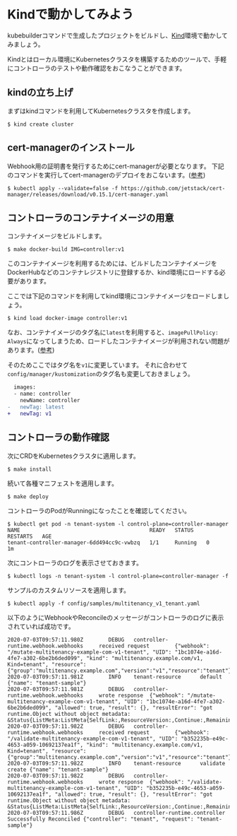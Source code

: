 # Kindで動かしてみよう

kubebuilderコマンドで生成したプロジェクトをビルドし、[Kind](https://kind.sigs.k8s.io/docs/user/quick-start/)環境で動かしてみましょう。

Kindとはローカル環境にKubernetesクラスタを構築するためのツールで、手軽にコントローラのテストや動作確認をおこなうことができます。

## kindの立ち上げ

まずはkindコマンドを利用してKubernetesクラスタを作成します。

```console
$ kind create cluster
```

## cert-managerのインストール

Webhook用の証明書を発行するためにcert-managerが必要となります。
下記のコマンドを実行してcert-managerのデプロイをおこないます。([参考](https://cert-manager.io/docs/installation/kubernetes/))

```console
$ kubectl apply --validate=false -f https://github.com/jetstack/cert-manager/releases/download/v0.15.1/cert-manager.yaml
```

## コントローラのコンテナイメージの用意

コンテナイメージをビルドします。

```console
$ make docker-build IMG=controller:v1
```

このコンテナイメージを利用するためには、ビルドしたコンテナイメージをDockerHubなどのコンテナレジストリに登録するか、kind環境にロードする必要があります。

ここでは下記のコマンドを利用してkind環境にコンテナイメージをロードしましょう。

```console
$ kind load docker-image controller:v1
```

なお、コンテナイメージのタグ名に`latest`を利用すると、`imagePullPolicy: Always`になってしまうため、ロードしたコンテナイメージが利用されない問題があります。([参考](https://kind.sigs.k8s.io/docs/user/quick-start/#loading-an-image-into-your-cluster))

そのためここではタグ名を`v1`に変更しています。
それに合わせて`config/manager/kustomization`のタグ名も変更しておきましょう。

```diff
  images:
  - name: controller
    newName: controller
-   newTag: latest
+   newTag: v1
```

## コントローラの動作確認

次にCRDをKubernetesクラスタに適用します。

```console
$ make install
```

続いて各種マニフェストを適用します。

```console
$ make deploy
```

コントローラのPodがRunningになったことを確認してください。

```console
$ kubectl get pod -n tenant-system -l control-plane=controller-manager
NAME                                         READY   STATUS    RESTARTS   AGE
tenant-controller-manager-6dd494cc9c-vwbzq   1/1     Running   0          1m
```

次にコントローラのログを表示させておきます。

```console
$ kubectl logs -n tenant-system -l control-plane=controller-manager -f
```

サンプルのカスタムリソースを適用します。

```console
$ kubectl apply -f config/samples/multitenancy_v1_tenant.yaml
```

以下のようにWebhookやReconcileのメッセージがコントローラのログに表示されていれば成功です。

```consle
2020-07-03T09:57:11.980Z        DEBUG   controller-runtime.webhook.webhooks     received request        {"webhook": "/mutate-multitenancy-example-com-v1-tenant", "UID": "1bc1074e-a16d-4fe7-a302-6be2b6ded099", "kind": "multitenancy.example.com/v1, Kind=tenant", "resource": {"group":"multitenancy.example.com","version":"v1","resource":"tenant"}}
2020-07-03T09:57:11.981Z        INFO    tenant-resource      default {"name": "tenant-sample"}
2020-07-03T09:57:11.981Z        DEBUG   controller-runtime.webhook.webhooks     wrote response  {"webhook": "/mutate-multitenancy-example-com-v1-tenant", "UID": "1bc1074e-a16d-4fe7-a302-6be2b6ded099", "allowed": true, "result": {}, "resultError": "got runtime.Object without object metadata: &Status{ListMeta:ListMeta{SelfLink:,ResourceVersion:,Continue:,RemainingItemCount:nil,},Status:,Message:,Reason:,Details:nil,Code:200,}"}
2020-07-03T09:57:11.982Z        DEBUG   controller-runtime.webhook.webhooks     received request        {"webhook": "/validate-multitenancy-example-com-v1-tenant", "UID": "b352235b-e49c-4653-a059-10692137ea1f", "kind": "multitenancy.example.com/v1, Kind=tenant", "resource": {"group":"multitenancy.example.com","version":"v1","resource":"tenant"}}
2020-07-03T09:57:11.982Z        INFO    tenant-resource      validate create {"name": "tenant-sample"}
2020-07-03T09:57:11.982Z        DEBUG   controller-runtime.webhook.webhooks     wrote response  {"webhook": "/validate-multitenancy-example-com-v1-tenant", "UID": "b352235b-e49c-4653-a059-10692137ea1f", "allowed": true, "result": {}, "resultError": "got runtime.Object without object metadata: &Status{ListMeta:ListMeta{SelfLink:,ResourceVersion:,Continue:,RemainingItemCount:nil,},Status:,Message:,Reason:,Details:nil,Code:200,}"}
2020-07-03T09:57:11.986Z        DEBUG   controller-runtime.controller   Successfully Reconciled {"controller": "tenant", "request": "tenant-sample"}
```
